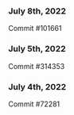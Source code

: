 ### July 8th, 2022

Commit #101661

### July 5th, 2022

Commit #314353


### July 4th, 2022

Commit #72281
